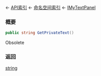 ← [API索引](Api-Index) ← [命名空间索引](Namespace-Index) ← [IMyTextPanel](Sandbox.ModAPI.Ingame.IMyTextPanel)

### 概要

```csharp
public string GetPrivateText()
```

Obsolete

### 返回

[string](https://docs.microsoft.com/en-us/dotnet/api/System.String?view=netframework-4.6)



